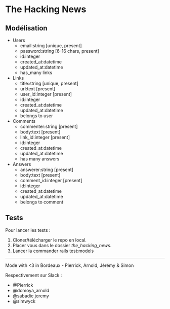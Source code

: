 # The Hacking News

## Modélisation

* Users
  * email:string [unique, present]
  * password:string [6-16 chars, present]
  * id:integer
  * created_at:datetime
  * updated_at:datetime
  * has_many links
* Links
  * title:string [unique, present]
  * url:text [present]
  * user_id:integer [present]
  * id:integer
  * created_at:datetime
  * updated_at:datetime
  * belongs to user
* Comments
  * commenter:string [present]
  * body:text [present]
  * link_id:integer [present]
  * id:integer
  * created_at:datetime
  * updated_at:datetime
  * has many answers
* Answers
  * answerer:string [present]
  * body:text [present]
  * comment_id:integer [present]
  * id:integer
  * created_at:datetime
  * updated_at:datetime
  * belongs to comment

## Tests

Pour lancer les tests :
1. Cloner/télécharger le repo en local.
2. Placer vous dans le dossier *the_hacking_news*.
3. Lancer la commander rails test:models

---

Mode with <3 in Bordeaux - Pierrick, Arnold, Jérémy & Simon

Respectivement sur Slack :
* @Pierrick
* @domoya_arnold
* @sabadie.jeremy
* @simwyck
